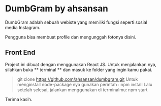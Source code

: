 # DumbGram by ahsansan

DumbGram adalah sebuah webiste yang memiliki fungsi seperti sosial media Instagram.

Pengguna bisa membuat profile dan mengunggah fotonya disini.

## Front End

Project ini dibuat dengan menggunakan React JS.
Untuk menjalankan nya, silahkan buka ** terminal ** dan masuk ke folder yang ingin kamu pakai.

> git clone https://github.com/ahsansan/dumbgram.git
> Untuk menginstall node-package nya gunakan perintah :
> npm install
> Lalu setelah selesai, jalankan menggunakan di terminalmu:
> npm start

Terima kasih.

